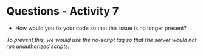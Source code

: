 # Questions - Activity 7

- How would you fix your code so that this issue is no longer present?

*To prevent this, we would use the no-script tag so that the server would not run unauthorized scripts.*